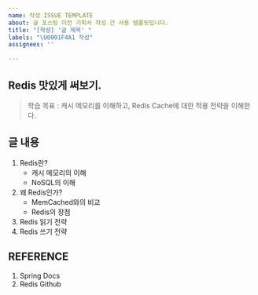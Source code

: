 ```yaml
---
name: 작성 ISSUE TEMPLATE
about: 글 포스팅 이전 기획서 작성 간 사용 템플릿입니다.
title: "[작성] '글 제목' "
labels: "\U0001F4A1 작성"
assignees: ''

---
```


<!-- 글 제목 -->
## Redis 맛있게 써보기.

<!-- 학습 목표 -->
> 학습 목표 : 캐시 메모리를 이해하고, Redis Cache에 대한 적용 전략을 이해한다.

<!-- 글 내용 -->
## 글 내용
1. Redis란?
    * 캐시 메모리의 이해
    * NoSQL의 이해
2. 왜 Redis인가?
    * MemCached와의 비교
    * Redis의 장점 
3. Redis 읽기 전략
4. Redis 쓰기 전략

<!-- 참고 문헌, 있을 시 작성 없을 시 생략 -->
## REFERENCE
1. Spring Docs
2. Redis Github
